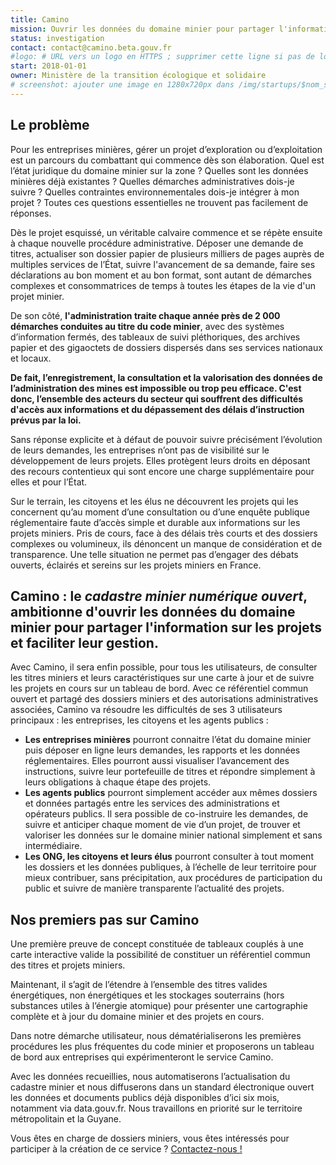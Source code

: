 ```yaml
---
title: Camino
mission: Ouvrir les données du domaine minier pour partager l'information sur les projets et faciliter leur gestion.
status: investigation
contact: contact@camino.beta.gouv.fr
#logo: # URL vers un logo en HTTPS ; supprimer cette ligne si pas de logo
start: 2018-01-01
owner: Ministère de la transition écologique et solidaire
# screenshot: ajouter une image en 1280x720px dans /img/startups/$nom_startup.png (ou .jpg) et effacer cette ligne
---
```


## Le problème

Pour les entreprises minières, gérer un projet d’exploration ou d’exploitation est un parcours du combattant qui commence dès son élaboration. Quel est l’état juridique du domaine minier sur la zone ? Quelles sont les données minières déjà existantes ? Quelles démarches administratives dois-je suivre ? Quelles contraintes environnementales dois-je intégrer à mon projet ?
Toutes ces questions essentielles ne trouvent pas facilement de réponses.

Dès le projet esquissé, un véritable calvaire commence et se répète ensuite à chaque nouvelle procédure administrative. Déposer une demande de titres, actualiser son dossier papier de plusieurs milliers de pages auprès de multiples services de l’État, suivre l'avancement de sa demande, faire ses déclarations au bon moment et au bon format, sont autant de démarches complexes et consommatrices de temps à toutes les étapes de la vie d'un projet minier.

De son côté, **l'administration traite chaque année près de 2 000 démarches conduites au titre du code minier**, avec des systèmes d’information fermés, des tableaux de suivi pléthoriques, des archives papier et des gigaoctets de dossiers dispersés dans ses services nationaux et locaux.

**De fait, l’enregistrement, la consultation et la valorisation des données de l’administration des mines est impossible ou trop peu efficace. C'est donc, l’ensemble des acteurs du secteur qui souffrent des difficultés d'accès aux informations et du dépassement des délais d’instruction prévus par la loi.**

Sans réponse explicite et à défaut de pouvoir suivre précisément l’évolution de leurs demandes, les entreprises n’ont pas de visibilité sur le développement de leurs projets. Elles protègent leurs droits en déposant des recours contentieux qui sont encore une charge supplémentaire pour elles et pour l’État.

Sur le terrain, les citoyens et les élus ne découvrent les projets qui les concernent qu’au moment d’une consultation ou d’une enquête publique réglementaire faute d’accès simple et durable aux informations sur les projets miniers. Pris de cours, face à des délais très courts et des dossiers complexes ou volumineux, ils dénoncent un manque de considération et de transparence.
Une telle situation ne permet pas d’engager des débats ouverts, éclairés et sereins sur les projets miniers en France.

## Camino : le *cadastre minier numérique ouvert*, ambitionne d'ouvrir les données du domaine minier pour partager l'information sur les projets et faciliter leur gestion.

Avec Camino, il sera enfin possible, pour tous les utilisateurs, de consulter les titres miniers et leurs caractéristiques sur une carte à jour et de suivre les projets en cours sur un tableau de bord.
Avec ce référentiel commun ouvert et partagé des dossiers miniers et des autorisations administratives associées, Camino va résoudre les difficultés de ses 3 utilisateurs principaux : les entreprises, les citoyens et les agents publics :

 * **Les entreprises minières** pourront connaitre l’état du domaine minier puis déposer en ligne leurs demandes, les rapports et les données réglementaires. Elles pourront aussi visualiser l’avancement des instructions, suivre leur portefeuille de titres et répondre simplement à leurs obligations à chaque étape des projets.
 * **Les agents publics** pourront simplement accéder aux mêmes dossiers et données partagés entre les services des administrations et opérateurs publics. Il sera possible de co-instruire les demandes, de suivre et anticiper chaque moment de vie d’un projet, de trouver et valoriser les données sur le domaine minier national simplement et sans intermédiaire.
 * **Les ONG, les citoyens et leurs élus** pourront consulter à tout moment les dossiers et les données publiques, à l’échelle de leur territoire pour mieux contribuer, sans précipitation, aux procédures de participation du public et suivre de manière transparente l’actualité des projets.

## Nos premiers pas sur Camino

Une première preuve de concept constituée de tableaux couplés à une carte interactive valide la possibilité de constituer un référentiel commun des titres et projets miniers.

Maintenant, il s’agit de l’étendre à l’ensemble des titres valides énergétiques, non énergétiques et les stockages souterrains (hors substances utiles à l’énergie atomique) pour présenter une cartographie complète et à jour du domaine minier et des projets en cours.
 
Dans notre démarche utilisateur, nous dématérialiserons les premières procédures les plus fréquentes du code minier et proposerons un tableau de bord aux entreprises qui expérimenteront le service Camino.
 
Avec les données recueillies, nous automatiserons l’actualisation du cadastre minier et nous diffuserons dans un standard électronique ouvert les données et documents publics déjà disponibles d’ici six mois, notamment via data.gouv.fr.
Nous travaillons en priorité sur le territoire métropolitain et la Guyane.
 
Vous êtes en charge de dossiers miniers, vous êtes intéressés pour participer à la création de ce service ? <a href="mailto:contact@camino.beta.gouv.fr?Subject=Camino%20m'intéresse%20!" target="_top">Contactez-nous !</a>
